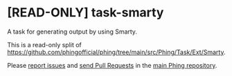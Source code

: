 # [READ-ONLY] task-smarty

A task for generating output by using Smarty.

This is a read-only split of https://github.com/phingofficial/phing/tree/main/src/Phing/Task/Ext/Smarty.

Please [report issues](https://github.com/phingofficial/phing/issues) and
[send Pull Requests](https://github.com/phingofficial/phing/pulls)
in the [main Phing repository](https://github.com/phingofficial/phing).
